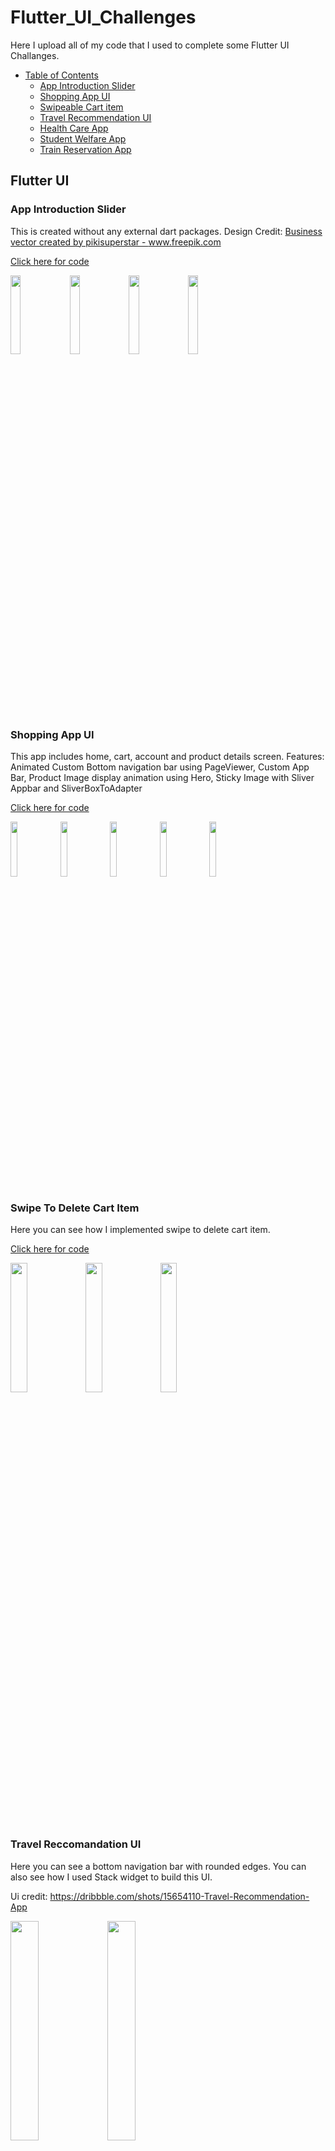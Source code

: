 # Flutter_UI_Challenges
Here I upload all of my code that I used to complete some Flutter UI Challanges. 

- [Table of Contents](#heading)
  * [App Introduction Slider](#sub-heading)
  * [Shopping App UI](#sub-heading)
  * [Swipeable Cart item](#sub-heading)
  * [Travel Recommendation UI](#sub-heading)
  * [Health Care App](#sub-heading)
  * [Student Welfare App](#sub-heading)
  * [Train Reservation App](#sub-heading)
   


<!-- toc -->

## Flutter UI

### App Introduction Slider
This is created without any external dart packages.
Design Credit: <a href='https://www.freepik.com/vectors/business'>Business vector created by pikisuperstar - www.freepik.com</a>

<a href='https://github.com/Ajoy-1704001/introduction_slider'>Click here for code</a>

<img src="https://user-images.githubusercontent.com/57573642/117106189-4130f700-ada1-11eb-9286-095662bbac2d.gif" width="18%"></img> <img src="https://user-images.githubusercontent.com/57573642/117106207-48f09b80-ada1-11eb-89ed-c84da04cedb6.jpg" width="18%"></img> <img src="https://user-images.githubusercontent.com/57573642/117106209-49893200-ada1-11eb-88d8-fa460029bde1.jpg" width="18%"></img> <img src="https://user-images.githubusercontent.com/57573642/117106211-4a21c880-ada1-11eb-9a32-08c0849ae754.jpg" width="18%"></img> 

### Shopping App UI
This app includes home, cart, account and product details screen. 
Features: Animated Custom Bottom navigation bar using PageViewer, Custom App Bar, Product Image display animation using Hero, Sticky Image with Sliver Appbar and SliverBoxToAdapter

<a href='https://github.com/Ajoy-1704001/shopping_app_ui'>Click here for code</a>

<img src="https://user-images.githubusercontent.com/57573642/117827183-9635a700-b292-11eb-94d5-7b1215b9563e.gif" width="15%"></img> <img src="https://user-images.githubusercontent.com/57573642/117827097-83bb6d80-b292-11eb-9c2e-3136bfbed9fc.jpg" width="15%"></img> <img src="https://user-images.githubusercontent.com/57573642/117827112-86b65e00-b292-11eb-9b77-2f04f5104e50.jpg" width="15%"></img> <img src="https://user-images.githubusercontent.com/57573642/117827118-87e78b00-b292-11eb-94f5-1697b6d9992a.jpg" width="15%"></img> <img src="https://user-images.githubusercontent.com/57573642/117827124-8918b800-b292-11eb-8cc1-879fe1fb6cee.jpg" width="15%"></img> 

### Swipe To Delete Cart Item
Here you can see how I implemented swipe to delete cart item.

<a href='https://github.com/Ajoy-1704001/shopping_cart_swipe_to_delete'>Click here for code</a>

<img src="https://user-images.githubusercontent.com/57573642/117986721-afeef100-b35b-11eb-9fb8-45a05502d1af.jpg" width="23%"></img> <img src="https://user-images.githubusercontent.com/57573642/117986744-b2e9e180-b35b-11eb-9256-ccfcbf8ae46c.jpg" width="23%"></img> <img src="https://user-images.githubusercontent.com/57573642/117989244-f9d8d680-b35d-11eb-8adb-b7cff110f2bc.gif" width="23%"></img> 

### Travel Reccomandation UI
Here you can see a bottom navigation bar with rounded edges. You can also see how I used Stack widget to build this UI. 

Ui credit: https://dribbble.com/shots/15654110-Travel-Recommendation-App

<img src="https://user-images.githubusercontent.com/57573642/120103976-0b9ae600-c174-11eb-858f-6e739d73d8c8.jpg" width="30%"></img> <img src="https://user-images.githubusercontent.com/57573642/120103984-0f2e6d00-c174-11eb-9ba3-4bbff69cfabf.jpg" width="30%"></img> 

<a href='https://github.com/Ajoy-1704001/travel_recommendation_ui'>Click here for code</a>

### Student Welfare App
This repository contains almost all the UI of this app. Here I used sliver widget like sliverappbar and sliverlist. A customized tabbar is used inside sliverappbar. It keeps floating while scrolling up.
Code is kept private for privacy issue. If you want to learn this, you can contact me.

<a href=''>Click here for code</a>

<img src="https://user-images.githubusercontent.com/57573642/153199989-89b21b07-c99c-4d6d-93d5-269db8d34d41.png" width="23%"></img> <img src="https://user-images.githubusercontent.com/57573642/153200003-4f772a55-bb15-457c-a94d-363328dd349b.png" width="23%"></img> <img src="https://user-images.githubusercontent.com/57573642/153199972-f88b926a-3933-49fd-ba1a-101c89d539f8.png" width="23%"></img> <img src="https://user-images.githubusercontent.com/57573642/153199982-96d43be8-1b6e-490a-b7de-4a59ba9a2f51.png" width="23%"></img>  

### Health Care App
This project consists of 5-6 screens and firebase is used for authentcation and storing user data. This app provides health care services and it also detects heart disease.
A heart disease prediction model is integrated in this app for predicting heart disease. There is also a button which is used to send emergency message to phones. This is also done by shaking the phone.
Code is kept private for privacy issue as this is one of my university course project. If you want to learn this, you can contact me.

<a href=''>Click here for code</a>

<img src="https://user-images.githubusercontent.com/57573642/153290391-b7fb25e6-9538-430d-83ad-764dab117289.png" width="23%"></img> <img src="https://user-images.githubusercontent.com/57573642/153290398-3c38bceb-d2bb-431e-8aa6-793927bf9b1e.png" width="23%"></img> <img src="https://user-images.githubusercontent.com/57573642/153290406-d39f6454-e18c-44ae-b7ee-53ee82ec89de.png" width="23%"></img> <img src="https://user-images.githubusercontent.com/57573642/153290409-f08c515f-a5aa-4a6f-a5f7-b5d51eb5857f.png" width="23%"></img> <img src="https://user-images.githubusercontent.com/57573642/153290412-7287c565-d277-439e-b277-725c18d2c8d0.png" width="23%"></img> <img src="https://user-images.githubusercontent.com/57573642/153290419-ebbad21e-0244-42f0-b484-ea48e8714982.png" width="23%"></img> <img src="https://user-images.githubusercontent.com/57573642/153291369-0864a906-0856-42b4-bbb6-4a9a4d6421aa.png" width="23%"></img> 


### Train Reservation App

Here you can see some complex ui building technique such as booking template, ticket design etc. You can also see how I implemented autocomplete text field.

Ui Inspiration taken from:  https://dribbble.com/shots/15418720-Train-Booking-App

<a href='https://github.com/Ajoy-1704001/Train-Reservation'>Click here for code</a>
<img src="https://user-images.githubusercontent.com/57573642/202893820-79be5ad4-ed02-4fcb-887e-b4ec290936d1.png" width="30%"></img> <img src="https://user-images.githubusercontent.com/57573642/202893839-cf20c7c2-daf0-4330-ae3a-a6685cfc6802.png" width="30%"></img> <img src="https://user-images.githubusercontent.com/57573642/202894054-a094d69d-3009-490f-ba21-14878c7cf95c.png" width="30%"></img> 





